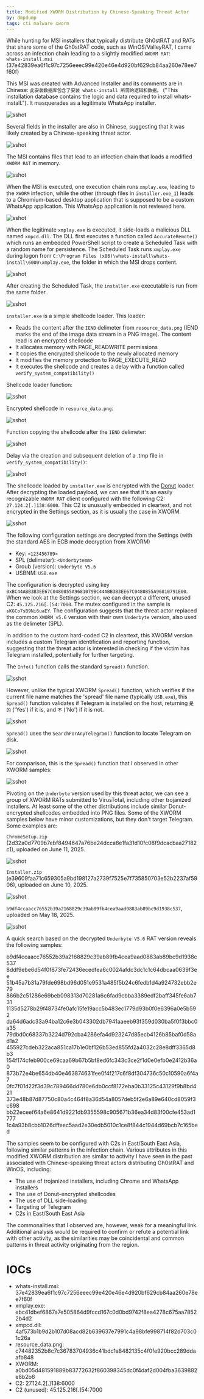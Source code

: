 ```yaml
---
title: Modified XWORM Distribution by Chinese-Speaking Threat Actor
by: dmpdump
tags: cti malware xworm
---
```


While hunting for MSI installers that typically distribute Gh0stRAT and RATs that share some of the Gh0stRAT code, such as WinOS/ValleyRAT, I came across an infection chain leading to a slightly modified `XWORM RAT`:  
`whats-install.msi` (37e42839ea6f1c97c7256eeec99e420e46e4d920bf629cb84aa260e78ee7f60f)

This MSI was created with Advanced Installer and its comments are in Chinese: `此安装数据库包含了安装 whats-install 所需的逻辑和数据。` ("This installation database contains the logic and data required to install whats-install."). It masquerades as a legitimate WhatsApp installer.

![sshot](/assets/images/modified_xworm/msi_comments.png)

Several fields in the installer are also in Chinese, suggesting that it was likely created by a Chinese-speaking threat actor.

![sshot](/assets/images/modified_xworm/excerptmsi.png)

The MSI contains files that lead to an infection chain that loads a modified `XWORM RAT` in memory. 

![sshot](/assets/images/modified_xworm/msi_contents.png)

When the MSI is executed, one execution chain runs `xmplay.exe`, leading to the `XWORM` infection, while the other (through files in `installer.exe_1`) leads to a Chromium-based desktop application that is supposed to be a custom WhatsApp application. This WhatsApp application is not reviewed here.

![sshot](/assets/images/modified_xworm/execchain.png)

When the legitimate `xmplay.exe` is executed, it side-loads a malicious DLL named `xmpcd.dll`. The DLL first executes a function called `AccurateRemote()` which runs an embedded PowerShell script to create a Scheduled Task with a random name for persistence. The Scheduled Task runs `xmplay.exe` during logon from `C:\Program Files (x86)\whats-install\whats-install\6000\xmplay.exe`, the folder in which the MSI drops content.

![sshot](/assets/images/modified_xworm/schtask.png)

After creating the Scheduled Task, the `installer.exe` executable is run from the same folder.

![sshot](/assets/images/modified_xworm/runinstaller.png)

`installer.exe` is a simple shellcode loader. This loader:
* Reads the content after the `IEND` delimeter from `resource_data.png` (IEND marks the end of the image data stream in a PNG image). The content read is an encrypted shellcode
* It allocates memory with PAGE_READWRITE permissions
* It copies the encrypted shellcode to the newly allocated memory
* It modifies the memory protection to PAGE_EXECUTE_READ
* It executes the shellcode and creates a delay with a function called `verify_system_compatibility()`

Shellcode loader function:

![sshot](/assets/images/modified_xworm/installer.png)

Encrypted shellcode in `resource_data.png`:

![sshot](/assets/images/modified_xworm/png.png)

Function copying the shellcode after the `IEND` delimeter:

![sshot](/assets/images/modified_xworm/read_sc.png)

Delay via the creation and subsequent deletion of a .tmp file in `verify_system_compatibility()`:

![sshot](/assets/images/modified_xworm/delay.png)

The shellcode loaded by `installer.exe` is encrypted with the [Donut](https://github.com/TheWover/donut) loader. After decrypting the loaded payload, we can see that it's an easily recognizable `XWORM RAT` client configured with the following C2: `27.124.2[.]138:6000`. This C2 is unusually embedded in cleartext, and not encrypted in the Settings section, as it is usually the case in XWORM.

![sshot](/assets/images/modified_xworm/xworm.png)

The following configuration settings are decrypted from the Settings (with the standard AES in ECB mode decryption from XWORM)

* Key: `<123456789>`
* SPL (delimeter): `<Underbytemm>`
* Groub (version): `Underbyte V5.6` 
* USBNM: `USB.exe`

The configuration is decrypted using key `0xBC44ABB3B3EE67C0480855A9681079BC44ABB3B3EE67C0480855A96810791E00`. When we look at the Settings section, we can decrypt a different, unused C2: `45.125.216[.]54:7000`. The mutex configured in the sample is `sKGCo7sB9Ni6uaEY`. The configuration suggests that the threat actor replaced the common `XWORM v5.6` version with their own `Underbyte` version, also used as the delimeter (SPL).

In addition to the custom hard-coded C2 in cleartext, this XWORM version includes a custom Telegram identification and reporting function, suggesting that the threat actor is interested in checking if the victim has Telegram installed, potentially for further targeting.

The `Info()` function calls the standard `Spread()` function.

![sshot](/assets/images/modified_xworm/info.png)

However, unlike the typical XWORM `Spread()` function, which verifies if the current file name matches the 'spread' file name (typically `USB.exe`), this `Spread()` function validates if Telegram is installed on the host, returning `是的` ('Yes') if it is, and `不` ('No') if it is not.

![sshot](/assets/images/modified_xworm/spread.png)

`Spread()` uses the `SearchForAnyTelegram()` function to locate Telegram on disk.

![sshot](/assets/images/modified_xworm/searchforanytelegram.png)

For comparison, this is the `Spread()` function that I observed in other XWORM samples:

![sshot](/assets/images/modified_xworm/spreadorig.png)

Pivoting on the `Underbyte` version used by this threat actor, we can see a group of XWORM RATs submitted to VirusTotal, including other trojanized installers. At least some of the other distributions include similar Donut-encrypted shellcodes embedded into PNG files. Some of the XWORM samples below have minor customizations, but they don't target Telegram. Some examples are:

`ChromeSetup.zip` (2d32a0d7709b7ebf8494647a76be24dcca8e1fa31d10fc08f9dcacbaa27182c1), uploaded on June 11, 2025.

![sshot](/assets/images/modified_xworm/chromesetup.png)

`Installer.zip` (e39609faa71c659305a9bd198127a2739f7525e7f735850703e52b2237af5906), uploaded on June 10, 2025.

![sshot](/assets/images/modified_xworm/installerzip.png)

`b9df4ccaacc76552b39a2168829c39ab89fb4cea9aad0883ab89bc9d1938c537`, uploaded on May 18, 2025.

![sshot](/assets/images/modified_xworm/ziphash.png)

A quick search based on the decrypted `Underbyte V5.6` RAT version reveals the following samples:

b9df4ccaacc76552b39a2168829c39ab89fb4cea9aad0883ab89bc9d1938c537
8ddf9ebe6d54f0f873fe72436ecedfea6c0024afdc3dc1c1c64dbcaa0639f3ee
51b45a7b31a79fde698bd96d051e9531a485f5b24c6fedb1d4a924732ebb2e79
866b2c51286e69beb098313d70281a6c6fad9cbba3389edf2baff345fe6ab731
1135d5278b29f48734fe0afc15fe19acc5b483ec1779d93b0f0e6396a0e5b592
da64d6adc33a94ba12c6e3b043302db7941aaeeb93f359d030ba5f0f3bbc0a35
79dbd0c68337b3224d792cba4286efa4d923247d85ecb4126b85baf0d58ad1a2
455927cdeb322aca851ca17b1e0bf126b53ed855fd2a4032c28e8dff3365d8b3
154f174cfeb900ce69caa69b67b5bf8ed6fc343c3ce2f1d0e0efb0e2412b36a0
873b72e4be654db40e463874631fee0f4f217c6f8df304736c50c10590a6f4a7
0fc7f01d22f3d39c789466dd780e6db0ccf8172eba0b33125c43129f9b8bd421
373e48b87d87750c80a4c464f8a36d54a8057deb5f2e6a89e640cd8059f3c698
bb22eceef64a6e8641d9221db9355598c905671b36ea34d83f00cfe453ad1777
1c4a93b8cbb1026dffeec5aad2e30edb5010c1ce8f844c1944d69bcb7c165bed

The samples seem to be configured with C2s in East/South East Asia, following similar patterns in the infection chain. Various attributes in this modified XWORM distribution are similar to activity I have seen in the past associated with Chinese-speaking threat actors distributing Gh0stRAT and WinOS, including:
* The use of trojanized installers, including Chrome and WhatsApp installers
* The use of Donut-encrypted shellcodes
* The use of DLL side-loading
* Targeting of Telegram
* C2s in East/South East Asia

The commonalities that I observed are, however, weak for a meaningful link. Additional analysis would be required to confirm or refute a potential link with other activity, as the similarities may be coincidental and common patterns in threat activity originating from the region.

# IOCs
* whats-install.msi: 37e42839ea6f1c97c7256eeec99e420e46e4d920bf629cb84aa260e78ee7f60f
* xmplay.exe: ebc41dbef6867a7e505864d9fccd167c0d0bd9742f8ea4278c675aa78522b4d2
* xmpcd.dll: 4af573b1b9d2b107d08acd82b639637e7991c4a98bfe998714f82d703c01c26a
* resource_data.png: c74482352b8c7c36783704936c41bdc1a8482135c4f0fe920bcc289ddaafb848
* XWORM: a0bd05d481591889b83772632f860398345dc0f4daf2d004fba3639882e8b2b6
* C2: 27.124.2[.]138:6000
* C2 (unused): 45.125.216[.]54:7000